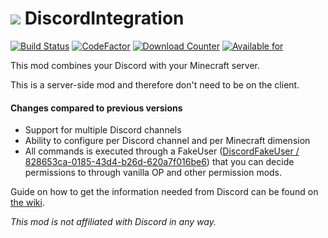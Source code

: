 # ![](http://media-elerium.cursecdn.com/avatars/46/357/636053578365458286.png) **DiscordIntegration**

[![Build Status](https://build.chikachi.net/job/Chikachi/job/DiscordIntegration/job/v3%252Fmc1.12/badge/icon)](https://build.chikachi.net/job/Chikachi/job/DiscordIntegration/job/v3%252Fmc1.12/)
[![CodeFactor](https://www.codefactor.io/repository/github/chikachi/discordintegration/badge)](https://www.codefactor.io/repository/github/chikachi/discordintegration)
[![Download Counter](http://cf.way2muchnoise.eu/short_discordintegration_downloads.svg)](https://minecraft.curseforge.com/projects/discordintegration)
[![Available for](http://cf.way2muchnoise.eu/versions/discordintegration.svg)](https://minecraft.curseforge.com/projects/discordintegration)

This mod combines your Discord with your Minecraft server.

This is a server-side mod and therefore don't need to be on the client.

#### Changes compared to previous versions
- Support for multiple Discord channels
- Ability to configure per Discord channel and per Minecraft dimension
- All commands is executed through a FakeUser ([DiscordFakeUser / 828653ca-0185-43d4-b26d-620a7f016be6](https://mcuuid.net/?q=828653ca-0185-43d4-b26d-620a7f016be6)) that you can decide permissions to through vanilla OP and other permission mods.


Guide on how to get the information needed from Discord can be found on [the wiki](https://github.com/Chikachi/ChikachiDiscord/wiki/How-to-get-a-token-and-channel-ID-for-Discord).

_This mod is not affiliated with Discord in any way._